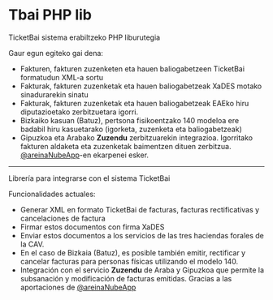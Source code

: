 # Tbai PHP lib

TicketBai sistema erabiltzeko PHP liburutegia


Gaur egun egiteko gai dena:

 * Fakturen, fakturen zuzenketen eta hauen baliogabetzeen TicketBai formatudun XML-a sortu
 * Fakturak, fakturen zuzenketak eta hauen baliogabetzeak XaDES motako sinadurarekin sinatu
 * Fakturak, fakturen zuzenketak eta hauen baliogabetzeak EAEko hiru diputazioetako zerbitzuetara igorri. 
 * Bizkaiko kasuan (Batuz), pertsona fisikoentzako 140 modeloa ere badabil hiru kasuetarako (igorketa, zuzenketa eta baliogabetzeak)
 * Gipuzkoa eta Arabako __Zuzendu__ zerbitzuarekin integrazioa. Igorritako fakturen aldaketa eta zuzenketak baimentzen dituen zerbitzua. [@areinaNubeApp](https://github.com/areinaNubapp)-en ekarpenei esker.

----

Librería para integrarse con el sistema TicketBai

Funcionalidades actuales:

 * Generar XML en formato TicketBai de facturas, facturas rectificativas y cancelaciones de factura
 * Firmar estos documentos con firma XaDES
 * Enviar estos documentos a los servicios de las tres haciendas forales de la CAV.
 * En el caso de Bizkaia (Batuz), es posible también emitir, rectificar y cancelar facturas para personas físicas utilizando el modelo 140.
 * Integración con el servicio __Zuzendu__ de Araba y Gipuzkoa que permite la subsanación y modificación de facturas emitidas. Gracias a las aportaciones de [@areinaNubeApp](https://github.com/areinaNubapp)


